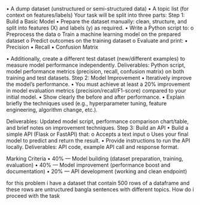 
• A dump dataset (unstructured or semi-structured data)
• A topic list (for context on features/labels)
Your task will be split into three parts:
Step 1: Build a Basic Model
• Prepare the dataset manually: clean, structure, and split into features (X) and labels
(y) as required.
• Write a Python script to:
o Preprocess the data
o Train a machine learning model on the prepared dataset
o Predict outcomes on the training dataset
o Evaluate and print:
▪ Precision
▪ Recall
▪ Confusion Matrix

• Additionally, create a different test dataset (new/different examples) to measure
model performance independently.
Deliverables: Python script, model performance metrics (precision, recall, confusion
matrix) on both training and test datasets.
Step 2: Model Improvement
• Iteratively improve the model’s performance.
• You must achieve at least a 20% improvement in model evaluation metrics
(precision/recall/F1-score) compared to your initial model.
• Show clearly the before and after performance.
• Explain briefly the techniques used (e.g., hyperparameter tuning, feature
engineering, algorithm change, etc.).

Deliverables: Updated model script, performance comparison chart/table, and brief notes
on improvement techniques.
Step 3: Build an API
• Build a simple API (Flask or FastAPI) that:
o Accepts a text input
o Uses your final model to predict and return the result.
• Provide instructions to run the API locally.
Deliverables: API code, example API call and response format.

Marking Criteria
• 40% — Model building (dataset preparation, training, evaluation)
• 40% — Model improvement (performance boost and documentation)
• 20% — API development (working and clean endpoint)


for this problem i have a dataset that contain 500 rows of a dataframe and these rows are untructured bangla sentences with different topics. How do i proceed with the task
